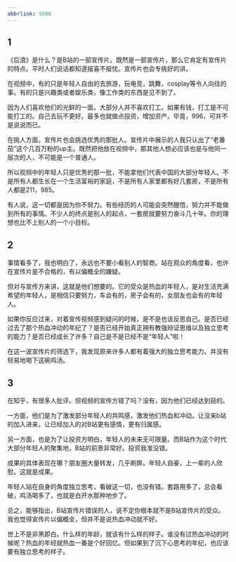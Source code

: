 ```yaml
---
abbrlink: 5686
---
```

## 1
《后浪》是什么？是B站的一部宣传片。既然是一部宣传片，那么它肯定有宣传片的特点。平时人们说话都知道报喜不报忧。宣传片也会专挑好的讲。

<!--more-->

在视频中，有的只是年轻人自由的去旅游，玩电竞，跳舞，cosplay等令人向往的事。有的只是兴趣类或者娱乐类，像工作类的东西是见不到了。

因为人们喜欢他们的光鲜的一面，大部分人并不喜欢打工。如果有钱，打工是不可能打工的。自己去玩不更好。最多也就做点投资，增加资产。毕竟，996，可并不是说说而已。

在挑人方面，宣传片也会挑选优秀的那批人。宣传片中展示的人我只认出了“老番茄”这个几百万粉的up主。既然把他放在视频中，那其他人想必应该也是与他同一层次的人，不可能是一个普通人。

所以视频中的年轻人只是优秀的那一批，不能拿他们代表中国的大部分年轻人。不是所有人都生长在一个生活富裕的家庭，不是所有人家里都有好几套房，不是所有人都是211，985。

有人说，这一切都是因为你不努力。有些经历的人可能会突然醒悟，努力并不能做到所有的事情。不少人的终点是别人的起点，一套房就要努力奋斗几十年。你的理想也比不上别人的一个小目标。

## 2

事情看多了，我也明白了，永远也不要小看别人的智商。站在观众的角度看，也许在宣传片是不合格的，有以偏概全的嫌疑。

但对与宣传方来讲，这就是他们想要的。它的受众是热血的年轻人，是对生活充满希望的年轻人，是相信只要努力，车会有的，房子会有的，女朋友也会有的年轻人。

如果你反应过来，对着宣传视频感到疑问的时候，是不是也该反思自己。是否已经过去了那个热血冲动的年纪了？是否已经开始真正拥有教强辩证思维以及独立思考的能力？是否已经成长了许多？自己是不是已经不是“年轻人”啦！

在这一波宣传片的筛选下，我发现原来许多人都有着强大的独立思考能力。并没有轻易地喝下这碗鸡汤。

## 3

在知乎，有很多人批评。但视频的宣传方错了吗？没有，因为他们已经达到目的。

一方面，他们是为了激发部分年轻人的共鸣感，激发他们热血和冲动。让没来b站的加入进来，让已经加入的对B站更有感情，更有归属感。

另一方面，也是为了让投资方明白，年轻人的未来无可限量。而B站作为这个时代大部分年轻人的聚集地，B站的前景非常好。投资我准没错。

成果的具体表现在哪？朋友圈大量转发，几乎刷屏。年轻人自豪，上一辈的人欣慰。这就是成果。

年轻人站在自身的角度独立思考，看破这一切，也没有错。套路用多了，总会看破，鸡汤喝多了，也就是白开水那种地步了。

总之，能够指出，B站宣传片错误的人，说不定你根本就不是B站宣传片的受众。我也觉得宣传片以偏概全，但并不是说热血冲动就不好。

世上不是非黑即白。什么样的年龄，就该有什么样的样子。谁没有过热血冲动的时候呢？热血的年经就热血一番是个好回忆。但如果到了沉下心思考的年纪，也应该要有独立思考的样子。

